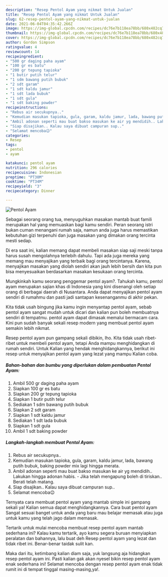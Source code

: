 ```yaml
---
description: "Resep Pentol Ayam yang nikmat Untuk Jualan"
title: "Resep Pentol Ayam yang nikmat Untuk Jualan"
slug: 62-resep-pentol-ayam-yang-nikmat-untuk-jualan
date: 2021-06-04T04:35:42.266Z
image: https://img-global.cpcdn.com/recipes/dc76e7b118ea78bb/680x482cq70/pentol-ayam-foto-resep-utama.jpg
thumbnail: https://img-global.cpcdn.com/recipes/dc76e7b118ea78bb/680x482cq70/pentol-ayam-foto-resep-utama.jpg
cover: https://img-global.cpcdn.com/recipes/dc76e7b118ea78bb/680x482cq70/pentol-ayam-foto-resep-utama.jpg
author: Gordon Simpson
ratingvalue: 4
reviewcount: 14
recipeingredient:
- "500 gr daging paha ayam"
- "100 gr es batu"
- "200 gr tepung tapioka"
- "1 butir putih telur"
- "1 sdm bawang putih bubuk"
- "2 sdt garam"
- "1 sdt kaldu jamur"
- "1 sdt lada bubuk"
- "1 sdt gula"
- "1 sdt baking powder"
recipeinstructions:
- "Rebus air secukupnya.."
- "Kemudian masukan tapioka, gula, garam, kaldu jamur, lada, bawang putih bubuk, baking powder mix lagi hingga merata."
- "Ambil adonan seperti mau buat bakso masukan ke air yg mendidih.. Lakukan hingga adonan habis.  Jika telah mengapung boleh di tiriskan.. Berati telah matang."
- "Siap disajikan.. Kalau saya dibuat campuran sup.."
- "Selamat mencoba😉"
categories:
- Resep
tags:
- pentol
- ayam

katakunci: pentol ayam 
nutrition: 296 calories
recipecuisine: Indonesian
preptime: "PT30M"
cooktime: "PT34M"
recipeyield: "3"
recipecategory: Dinner

---
```



![Pentol Ayam](https://img-global.cpcdn.com/recipes/dc76e7b118ea78bb/680x482cq70/pentol-ayam-foto-resep-utama.jpg)

Sebagai seorang orang tua, menyuguhkan masakan mantab buat famili merupakan hal yang memuaskan bagi kamu sendiri. Peran seorang istri bukan cuman menangani rumah saja, namun anda juga harus memastikan kebutuhan gizi terpenuhi dan juga masakan yang dimakan orang tercinta mesti sedap.

Di era  saat ini, kalian memang dapat membeli masakan siap saji meski tanpa harus susah mengolahnya terlebih dahulu. Tapi ada juga mereka yang memang mau menyajikan yang terbaik bagi orang tercintanya. Karena, menyajikan masakan yang diolah sendiri akan jauh lebih bersih dan kita pun bisa menyesuaikan berdasarkan masakan kesukaan orang tercinta. 



Mungkinkah kamu seorang penggemar pentol ayam?. Tahukah kamu, pentol ayam merupakan sajian khas di Indonesia yang kini disenangi oleh setiap orang di berbagai daerah di Nusantara. Anda dapat menyajikan pentol ayam sendiri di rumahmu dan pasti jadi santapan kesenanganmu di akhir pekan.

Kita tidak usah bingung jika kamu ingin menyantap pentol ayam, sebab pentol ayam sangat mudah untuk dicari dan kalian pun boleh membuatnya sendiri di tempatmu. pentol ayam dapat dimasak memalui bermacam cara. Kini pun sudah banyak sekali resep modern yang membuat pentol ayam semakin lebih nikmat.

Resep pentol ayam pun gampang sekali dibikin, lho. Kita tidak usah ribet-ribet untuk membeli pentol ayam, tetapi Anda mampu menghidangkan di rumah sendiri. Untuk Kalian yang hendak menghidangkannya, berikut ini resep untuk menyajikan pentol ayam yang lezat yang mampu Kalian coba.

<!--inarticleads1-->

##### Bahan-bahan dan bumbu yang diperlukan dalam pembuatan Pentol Ayam:

1. Ambil 500 gr daging paha ayam
1. Siapkan 100 gr es batu
1. Siapkan 200 gr tepung tapioka
1. Siapkan 1 butir putih telur
1. Sediakan 1 sdm bawang putih bubuk
1. Siapkan 2 sdt garam
1. Siapkan 1 sdt kaldu jamur
1. Sediakan 1 sdt lada bubuk
1. Siapkan 1 sdt gula
1. Ambil 1 sdt baking powder




<!--inarticleads2-->

##### Langkah-langkah membuat Pentol Ayam:

1. Rebus air secukupnya..
1. Kemudian masukan tapioka, gula, garam, kaldu jamur, lada, bawang putih bubuk, baking powder mix lagi hingga merata.
1. Ambil adonan seperti mau buat bakso masukan ke air yg mendidih.. Lakukan hingga adonan habis.  - Jika telah mengapung boleh di tiriskan.. Berati telah matang.
1. Siap disajikan.. Kalau saya dibuat campuran sup..
1. Selamat mencoba😉




Ternyata cara membuat pentol ayam yang mantab simple ini gampang sekali ya! Kalian semua dapat menghidangkannya. Cara buat pentol ayam Sangat sesuai banget untuk anda yang baru mau belajar memasak atau juga untuk kamu yang telah jago dalam memasak.

Tertarik untuk mulai mencoba membuat resep pentol ayam mantab sederhana ini? Kalau kamu tertarik, ayo kamu segera buruan menyiapkan peralatan dan bahannya, lalu buat deh Resep pentol ayam yang lezat dan tidak ribet ini. Benar-benar taidak sulit kan. 

Maka dari itu, ketimbang kalian diam saja, yuk langsung aja hidangkan resep pentol ayam ini. Pasti kalian gak akan nyesel bikin resep pentol ayam enak sederhana ini! Selamat mencoba dengan resep pentol ayam enak tidak rumit ini di tempat tinggal masing-masing,ya!.

